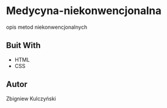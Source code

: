 # Medycyna-niekonwencjonalna
opis metod niekonwencjonalnych

## Buit With
- HTML
- CSS
## Autor
Zbigniew Kulczyński
